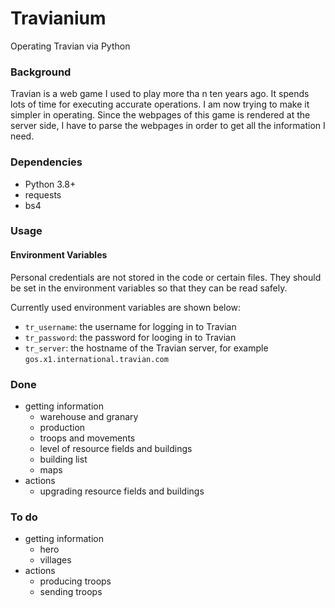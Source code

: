 # Travianium

Operating Travian via Python


### Background

Travian is a web game I used to play more tha n ten years ago. It spends lots of time for executing accurate operations. I am now trying to make it simpler in operating. Since the webpages of this game is rendered at the server side, I have to parse the webpages in order to get all the information I need.


### Dependencies

* Python 3.8+
* requests
* bs4


### Usage

#### Environment Variables

Personal credentials are not stored in the code or certain files. They should be set in the environment variables so that they can be read safely. 

Currently used environment variables are shown below:

* `tr_username`: the username for logging in to Travian
* `tr_password`: the password for looging in to Travian
* `tr_server`: the hostname of the Travian server, for example `gos.x1.international.travian.com`


### Done

* getting information
  * warehouse and granary
  * production
  * troops and movements
  * level of resource fields and buildings
  * building list
  * maps
* actions
  * upgrading resource fields and buildings


### To do

* getting information
  * hero
  * villages
* actions
  * producing troops
  * sending troops

